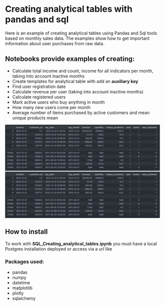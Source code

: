 # Creating analytical tables with pandas and sql

Here is an example of creating analytical tables using Pandas and Sql tools based on monthly sales data.
The examples show how to get important information about user purchases from raw data.


## Notebooks provide examples of creating:

* Сalculate total income and count, income for all indicators per month, taking into account inactive months
* Create templates for analytical table with add an **auxiliary key**
* Find user registration date
* Сalculate revenue per user (taking into account inactive months)
* Сalculate registered users
* Mark active users who buy anything in month
* How many new users come per month
* Average number of items purchased by active customers and mean unique products mean

<p align="center">
  <img src="./img/at_1.png" alt="At_1" width="738">
  <img src="./img/at_1.png" alt="At_2" width="738">
</p>

## How to install
To work with **SQL_Creating_analytical_tables.ipynb** you must have a local Postgres installation deployed or access via a url like

### Packages used:
* pandas
* numpy
* datetime
* matplotlib
* plotly
* sqlalchemy